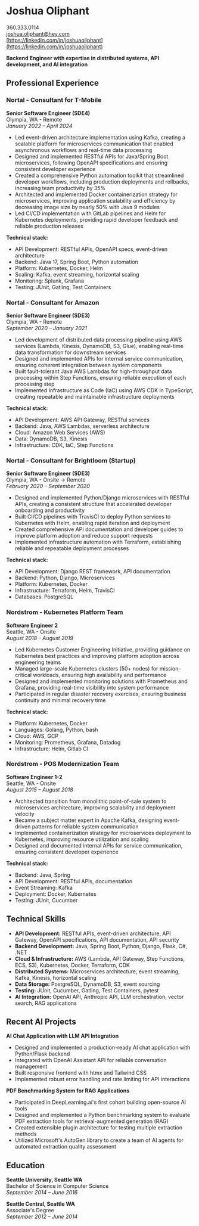 # Joshua Oliphant

360.333.0114  
[joshua.oliphant@hey.com](mailto:joshua.oliphant@hey.com)  
[https://linkedin.com/in/joshuaoliphant](https://linkedin.com/in/joshuaoliphant)

**Backend Engineer with expertise in distributed systems, API development, and AI integration**

## Professional Experience

### Nortal - Consultant for T-Mobile
**Senior Software Engineer (SDE4)**  
Olympia, WA - Remote  
*January 2022 – April 2024*  

- Led event-driven architecture implementation using Kafka, creating a scalable platform for microservices communication that enabled asynchronous workflows and real-time data processing
- Designed and implemented RESTful APIs for Java/Spring Boot microservices, following OpenAPI specifications and ensuring consistent developer experience
- Created a comprehensive Python automation toolkit that streamlined developer workflows, including production deployments and rollbacks, increasing team productivity by 35%
- Architected and implemented Docker containerization strategy for microservices, improving application scalability and efficiency by decreasing image size by nearly 50% with Java 9 modules
- Led CI/CD implementation with GitLab pipelines and Helm for Kubernetes deployments, providing rapid developer feedback and reliable production releases

**Technical stack:**
- API Development: RESTful APIs, OpenAPI specs, event-driven architecture
- Backend: Java 17, Spring Boot, Python automation
- Platform: Kubernetes, Docker, Helm
- Scaling: Kafka, event streaming, horizontal scaling
- Monitoring: Splunk, Grafana
- Testing: JUnit, Gatling, Test Containers

### Nortal - Consultant for Amazon
**Senior Software Engineer (SDE3)**  
Olympia, WA - Remote  
*September 2020 – January 2021*  

- Led development of distributed data processing pipeline using AWS services (Lambda, Kinesis, DynamoDB, S3, Glue), enabling real-time data transformation for downstream services
- Designed and implemented APIs for internal service communication, ensuring coherent integration between system components
- Built fault-tolerant Java AWS Lambdas for high-throughput data processing within Step Functions, ensuring reliable execution of each processing step
- Implemented Infrastructure as Code (IaC) using AWS CDK in TypeScript, creating repeatable and maintainable infrastructure deployments

**Technical stack:**
- API Development: AWS API Gateway, RESTful services
- Backend: Java, AWS Lambdas, serverless architecture
- Cloud: Amazon Web Services (AWS)
- Data: DynamoDB, S3, Kinesis
- Infrastructure: CDK, IaC, Step Functions

### Nortal - Consultant for Brightloom (Startup)
**Senior Software Engineer (SDE3)**  
Olympia, WA - Onsite → Remote  
*February 2020 – September 2020*  

- Designed and implemented Python/Django microservices with RESTful APIs, creating a consistent structure that accelerated developer onboarding and productivity
- Built CI/CD pipelines with TravisCI to deploy Python services to Kubernetes with Helm, enabling rapid iteration and deployment
- Created comprehensive API documentation and developer guides to improve platform adoption and reduce support requests
- Implemented infrastructure automation with Terraform, establishing reliable and repeatable deployment processes

**Technical stack:**
- API Development: Django REST framework, API documentation
- Backend: Python, Django, Microservices
- Platform: Kubernetes, Docker
- Infrastructure: Terraform, Helm, TravisCI
- Databases: PostgreSQL

### Nordstrom - Kubernetes Platform Team
**Software Engineer 2**  
Seattle, WA - Onsite  
*August 2018 – August 2019*  

- Led Kubernetes Customer Engineering Initiative, providing guidance on Kubernetes best practices and improving platform adoption across engineering teams
- Managed large-scale Kubernetes clusters (50+ nodes) for mission-critical workloads, ensuring high availability and performance
- Designed and implemented monitoring solutions with Prometheus and Grafana, providing real-time visibility into system performance
- Participated in regular disaster recovery exercises, ensuring business continuity and minimal recovery time

**Technical stack:**
- Platform: Kubernetes, Docker
- Languages: Golang, Python, bash
- Cloud: AWS, GCP
- Monitoring: Prometheus, Grafana, Datadog
- Infrastructure: Helm, Gitlab CI

### Nordstrom - POS Modernization Team
**Software Engineer 1-2**  
Seattle, WA - Onsite  
*August 2015 – August 2018*  

- Architected transition from monolithic point-of-sale system to microservices architecture, improving scalability and deployment velocity
- Became a subject matter expert in Apache Kafka, designing event-driven patterns for reliable system communication
- Implemented containerization strategy for microservices deployment to Kubernetes, improving resource utilization and scaling
- Designed and documented internal APIs for service communication, ensuring consistent developer experience

**Technical stack:**
- Backend: Java, Spring
- API Development: RESTful APIs, documentation
- Event Streaming: Kafka
- Deployment: Docker, Kubernetes
- Testing: JUnit, Cucumber

## Technical Skills

- **API Development:** RESTful APIs, event-driven architecture, API Gateway, OpenAPI specifications, API documentation, API security
- **Backend Development:** Java, Spring Boot, Python, Django, Flask, C#, .NET
- **Cloud & Infrastructure:** AWS (Lambda, API Gateway, Step Functions, ECS, S3), Kubernetes, Docker, Terraform, CDK
- **Distributed Systems:** Microservices architecture, event streaming, Kafka, Kinesis, horizontal scaling
- **Data Storage:** PostgreSQL, DynamoDB, S3, event sourcing
- **Testing:** JUnit, Cucumber, Gatling, Test Containers, pytest
- **AI Integration:** OpenAI API, Anthropic API, LLM orchestration, vector search, RAG applications

## Recent AI Projects

**AI Chat Application with LLM API Integration**
- Designed and implemented a production-ready AI chat application with Python/Flask backend
- Integrated with OpenAI Assistant API for reliable conversation management
- Built responsive frontend with htmx and Tailwind CSS
- Implemented robust error handling and rate limiting for API interactions

**PDF Benchmarking System for RAG Applications**
- Participated in DeepLearning.ai's first cohort building open-source AI tools
- Designed and implemented a Python benchmarking system to evaluate PDF extraction tools for retrieval-augmented generation (RAG)
- Created extensible plugin architecture for testing multiple extraction methods
- Utilized Microsoft's AutoGen library to create a team of AI agents for automated extraction quality assessment

## Education

**Seattle University, Seattle WA**  
Bachelor of Science in Computer Science  
*September 2014 – June 2016*

**Seattle Central, Seattle WA**  
Associate's Degree  
*September 2012 – June 2014*
